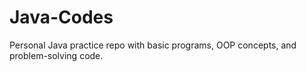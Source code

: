 # Java-Codes
Personal Java practice repo with basic programs, OOP concepts, and problem-solving code.
